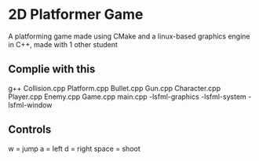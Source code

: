 # 2D Platformer Game
A platforming game made using CMake and a linux-based graphics engine in C++, made with 1 other student

## Complie with this
g++ Collision.cpp Platform.cpp  Bullet.cpp Gun.cpp Character.cpp Player.cpp Enemy.cpp Game.cpp  main.cpp -lsfml-graphics -lsfml-system -lsfml-window

## Controls
w = jump
a = left
d = right
space = shoot
